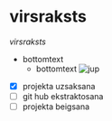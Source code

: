# virsraksts
*virsraksts*

* bottomtext 
	* bottomtext
![jup](https://icatcare.org/app/uploads/2018/07/Thinking-of-getting-a-cat.png)
- [x] projekta uzsaksana
- [ ] git hub ekstraktosana
- [ ] projekta beigsana